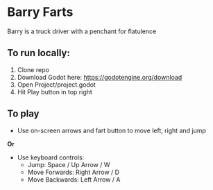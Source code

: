 # Barry Farts
Barry is a truck driver with a penchant for flatulence

## To run locally:

1. Clone repo
2. Download Godot here: https://godotengine.org/download
3. Open Project/project.godot
4. Hit Play button in top right

## To play

- Use on-screen arrows and fart button to move left, right and jump

**Or**

- Use keyboard controls:
  - Jump: Space / Up Arrow / W
  - Move Forwards: Right Arrow / D
  - Move Backwards: Left Arrow / A
